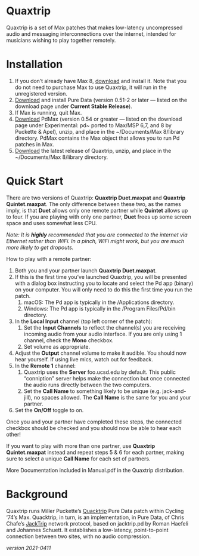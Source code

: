 # Quaxtrip

Quaxtrip is a set of Max patches that makes low-latency uncompressed audio and messaging interconnections over the internet, intended for musicians wishing to play together remotely.

# Installation

1. If you don’t already have Max 8, [download](https://cycling74.com/downloads) and install it. Note that you do not need to purchase Max to use Quaxtrip, it will run in the unregistered version.
2. [Download](http://msp.ucsd.edu/software.html) and install Pure Data (version 0.51-2 or later — listed on the download page under **Current Stable Release**).
3. If Max is running, quit Max.
4. [Download](http://msp.ucsd.edu/software.html) PdMax (version 0.54 or greater — listed on the download page under Experimental: pd~ ported to Max/MSP 6,7, and 8 by Puckette & Apel), unzip, and place in the ~/Documents/Max 8/library directory. PdMax contains the Max object that allows you to run Pd patches in Max.
5. [Download](https://github.com/damonholzborn/Quaxtrip/archive/main.zip) the latest release of Quaxtrip, unzip, and place in the ~/Documents/Max 8/library directory.

# Quick Start

There are two versions of Quaxtrip: **Quaxtrip Duet.maxpat** and **Quaxtrip Quintet.maxpat**. The only difference between these two, as the names imply, is that **Duet** allows only one remote partner while **Quintet** allows up to four. If you are playing with only one partner, **Duet** frees up some screen space and uses somewhat less CPU.

*Note: It is **highly** recommended that you are connected to the internet via Ethernet rather than WiFi. In a pinch, WiFi might work, but you are much more likely to get dropouts.*

How to play with a remote partner:

1. Both you and your partner launch **Quaxtrip Duet.maxpat**.
2. If this is the first time you’ve launched Quaxtrip, you will be presented with a dialog box instructing you to locate and select the Pd app (binary) on your computer. You will only need to do this the first time you run the patch.
	1. macOS: The Pd app is typically in the /Applications directory.
	2. Windows: The Pd app is typically in the /Program Files/Pd/bin  directory.
3. In the **Local Input** channel (top left corner of the patch):
	1. Set the **Input Channels** to reflect the channel(s) you are receiving incoming audio from your audio interface. If you are only using 1 channel, check the **Mono** checkbox.
	2. Set volume as appropriate.
4. Adjust the **Output** channel volume to make it audible. You should now hear yourself. If using live mics, watch out for feedback.
5. In the **Remote 1** channel:
	1. Quaxtrip uses the **Server** foo.ucsd.edu by default. This public “conniption” server helps make the connection but once connected the audio runs directly between the two computers.
	2. Set the **Call Name** to something likely to be unique (e.g. jack-and-jill), no spaces allowed. The **Call Name** is the same for you and your partner.
6. Set the **On/Off** toggle to on.

Once you and your partner have completed these steps, the connected checkbox should be checked and you should now be able to hear each other!

If you want to play with more than one partner, use **Quaxtrip Quintet.maxpat** instead and repeat steps 5 & 6 for each partner, making sure to select a unique **Call Name** for each set of partners.

More Documentation included in Manual.pdf in the Quaxtrip distribution.

# Background

Quaxtrip runs Miller Puckette’s [Quacktrip](http://msp.ucsd.edu/tools/quacktrip/) Pure Data patch within Cycling ‘74’s Max. Quacktrip, in turn, is an implementation, in Pure Data, of Chris Chafe’s [JackTrip](https://ccrma.stanford.edu/software/jacktrip/) network protocol, based on jacktrip.pd by Roman Haefeli and Johannes Schuett. It establishes a low-latency, point-to-point connection between two sites, with no audio compression.

*version 2021-0411*
